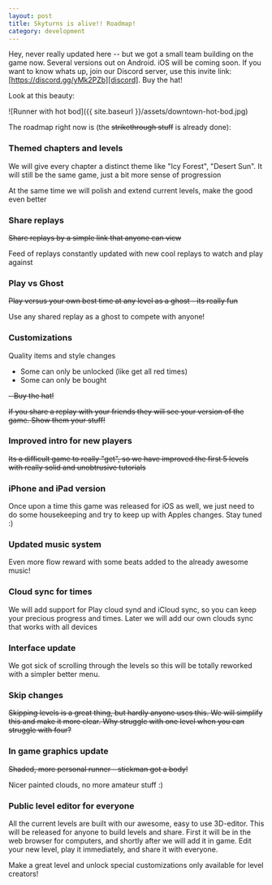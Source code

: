 ```yaml
---
layout: post
title: Skyturns is alive!! Roadmap!
category: development
---
```


Hey, never really updated here -- but we got a small team building on the game now. Several versions out on Android. iOS will be coming soon. If you want to know whats up, join our Discord server, use this invite link: [https://discord.gg/yMk2PZb][discord]. Buy the hat!

[discord]: https://discord.gg/yMk2PZb

Look at this beauty:

![Runner with hot bod]({{ site.baseurl }}/assets/downtown-hot-bod.jpg)

The roadmap right now is (the ~~strikethrough stuff~~ is already done):

### Themed chapters and levels
We will give every chapter a distinct theme like "Icy Forest", "Desert Sun". It will still be the same game, just a bit more sense of progression

At the same time we will polish and extend current levels, make the good even better

### Share replays
~~Share replays by a simple link that anyone can view~~

Feed of replays constantly updated with new cool replays to watch and play against

### Play vs Ghost
~~Play versus your own best time at any level as a ghost - its really fun~~

Use any shared replay as a ghost to compete with anyone!

### Customizations
Quality items and style changes
- Some can only be unlocked (like get all red times)
- Some can only be bought

~~- Buy the hat!~~

~~If you share a replay with your friends they will see your version of the game. Show them your stuff!~~

### Improved intro for new players
~~Its a difficult game to really "get", so we have improved the first 5 levels with really solid and unobtrusive tutorials~~

### iPhone and iPad version
Once upon a time this game was released for iOS as well, we just need to do some housekeeping and try to keep up with Apples changes. Stay tuned :)

### Updated music system
Even more flow reward with some beats added to the already awesome music!

### Cloud sync for times
We will add support for Play cloud synd and iCloud sync, so you can keep your precious progress and times. Later we will add our own clouds sync that works with all devices

### Interface update
We got sick of scrolling through the levels so this will be totally reworked with a simpler better menu.

### Skip changes
~~Skipping levels is a great thing, but hardly anyone uses this. We will simplify this and make it more clear. Why struggle with one level when you can struggle with four?~~

### In game graphics update
~~Shaded, more personal runner - stickman got a body!~~

Nicer painted clouds, no more amateur stuff :)

### Public level editor for everyone
All the current levels are built with our awesome, easy to use 3D-editor. This will be released for anyone to build levels and share. First it will be in the web browser for computers, and shortly after we will add it in game. Edit your new level, play it immediately, and share it with everyone.

Make a great level and unlock special customizations only available for level creators!